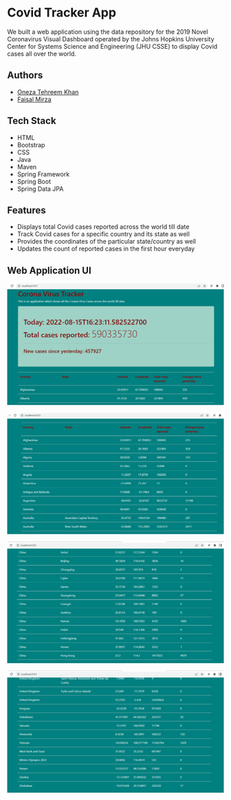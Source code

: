 
# Covid Tracker App
We built a web application using the data repository for the 2019 Novel Coronavirus Visual Dashboard operated by the Johns Hopkins University Center for Systems Science and Engineering (JHU CSSE) to display Covid cases all over the world.

## Authors

- [Oneza Tehreem Khan](https://www.github.com/Oneza786)
- [Faisal Mirza](https://www.github.com/faisal1205)



## Tech Stack

- HTML
- Bootstrap
- CSS
- Java
- Maven
- Spring Framework
- Spring Boot
- Spring Data JPA



## Features

- Displays total Covid cases reported across the world till date
- Track Covid cases for a specific country and its state as well
- Provides the coordinates of the particular state/country as well
- Updates the count of reported cases in the first hour everyday


## Web Application UI

![2022-04-02 (5)](https://github.com/Oneza786/Covid-Tracker-App/blob/master/s1.png)

![2022-04-02 (5)](https://github.com/Oneza786/Covid-Tracker-App/blob/master/s2.png)

![2022-04-02 (5)](https://github.com/Oneza786/Covid-Tracker-App/blob/master/s3.png)

![2022-04-02 (5)](https://github.com/Oneza786/Covid-Tracker-App/blob/master/s4.png)
